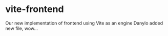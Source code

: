 # vite-frontend
Our new implementation of frontend using Vite as an engine
Danylo added new file, wow...
